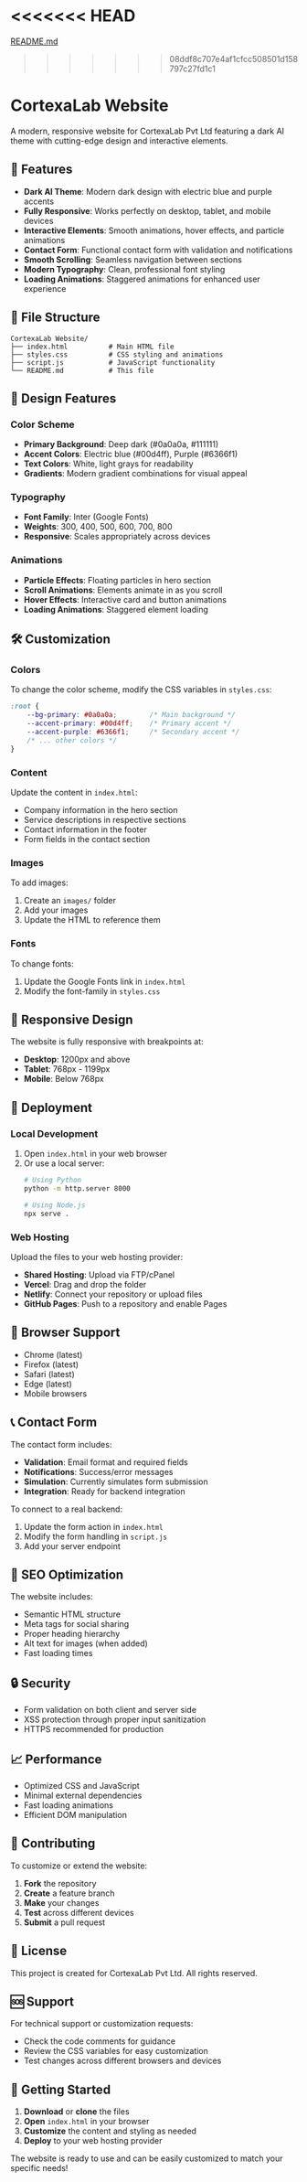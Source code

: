 <<<<<<< HEAD
=======
[README.md](https://github.com/user-attachments/files/21843227/README.md)
>>>>>>> 08ddf8c707e4af1cfcc508501d158797c27fd1c1
# CortexaLab Website

A modern, responsive website for CortexaLab Pvt Ltd featuring a dark AI theme with cutting-edge design and interactive elements.

## 🚀 Features

- **Dark AI Theme**: Modern dark design with electric blue and purple accents
- **Fully Responsive**: Works perfectly on desktop, tablet, and mobile devices
- **Interactive Elements**: Smooth animations, hover effects, and particle animations
- **Contact Form**: Functional contact form with validation and notifications
- **Smooth Scrolling**: Seamless navigation between sections
- **Modern Typography**: Clean, professional font styling
- **Loading Animations**: Staggered animations for enhanced user experience

## 📁 File Structure

```
CortexaLab Website/
├── index.html          # Main HTML file
├── styles.css          # CSS styling and animations
├── script.js           # JavaScript functionality
└── README.md           # This file
```

## 🎨 Design Features

### Color Scheme
- **Primary Background**: Deep dark (#0a0a0a, #111111)
- **Accent Colors**: Electric blue (#00d4ff), Purple (#6366f1)
- **Text Colors**: White, light grays for readability
- **Gradients**: Modern gradient combinations for visual appeal

### Typography
- **Font Family**: Inter (Google Fonts)
- **Weights**: 300, 400, 500, 600, 700, 800
- **Responsive**: Scales appropriately across devices

### Animations
- **Particle Effects**: Floating particles in hero section
- **Scroll Animations**: Elements animate in as you scroll
- **Hover Effects**: Interactive card and button animations
- **Loading Animations**: Staggered element loading

## 🛠️ Customization

### Colors
To change the color scheme, modify the CSS variables in `styles.css`:

```css
:root {
    --bg-primary: #0a0a0a;        /* Main background */
    --accent-primary: #00d4ff;    /* Primary accent */
    --accent-purple: #6366f1;     /* Secondary accent */
    /* ... other colors */
}
```

### Content
Update the content in `index.html`:
- Company information in the hero section
- Service descriptions in respective sections
- Contact information in the footer
- Form fields in the contact section

### Images
To add images:
1. Create an `images/` folder
2. Add your images
3. Update the HTML to reference them

### Fonts
To change fonts:
1. Update the Google Fonts link in `index.html`
2. Modify the font-family in `styles.css`

## 📱 Responsive Design

The website is fully responsive with breakpoints at:
- **Desktop**: 1200px and above
- **Tablet**: 768px - 1199px
- **Mobile**: Below 768px

## 🚀 Deployment

### Local Development
1. Open `index.html` in your web browser
2. Or use a local server:
   ```bash
   # Using Python
   python -m http.server 8000
   
   # Using Node.js
   npx serve .
   ```

### Web Hosting
Upload the files to your web hosting provider:
- **Shared Hosting**: Upload via FTP/cPanel
- **Vercel**: Drag and drop the folder
- **Netlify**: Connect your repository or upload files
- **GitHub Pages**: Push to a repository and enable Pages

## 🔧 Browser Support

- Chrome (latest)
- Firefox (latest)
- Safari (latest)
- Edge (latest)
- Mobile browsers

## 📞 Contact Form

The contact form includes:
- **Validation**: Email format and required fields
- **Notifications**: Success/error messages
- **Simulation**: Currently simulates form submission
- **Integration**: Ready for backend integration

To connect to a real backend:
1. Update the form action in `index.html`
2. Modify the form handling in `script.js`
3. Add your server endpoint

## 🎯 SEO Optimization

The website includes:
- Semantic HTML structure
- Meta tags for social sharing
- Proper heading hierarchy
- Alt text for images (when added)
- Fast loading times

## 🔒 Security

- Form validation on both client and server side
- XSS protection through proper input sanitization
- HTTPS recommended for production

## 📈 Performance

- Optimized CSS and JavaScript
- Minimal external dependencies
- Fast loading animations
- Efficient DOM manipulation

## 🤝 Contributing

To customize or extend the website:

1. **Fork** the repository
2. **Create** a feature branch
3. **Make** your changes
4. **Test** across different devices
5. **Submit** a pull request

## 📄 License

This project is created for CortexaLab Pvt Ltd. All rights reserved.

## 🆘 Support

For technical support or customization requests:
- Check the code comments for guidance
- Review the CSS variables for easy customization
- Test changes across different browsers and devices

## 🎉 Getting Started

1. **Download** or **clone** the files
2. **Open** `index.html` in your browser
3. **Customize** the content and styling as needed
4. **Deploy** to your web hosting provider

The website is ready to use and can be easily customized to match your specific needs!
